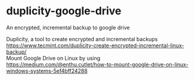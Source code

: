 # duplicity-google-drive
An encrypted, incremental backup to google drive

Duplicity, a tool to create encrypted and incremental backups https://www.tecmint.com/duplicity-create-encrypted-incremental-linux-backup/  
Mount Google Drive on Linux by using https://medium.com/@enthu.cutlet/how-to-mount-google-drive-on-linux-windows-systems-5ef4bff24288
